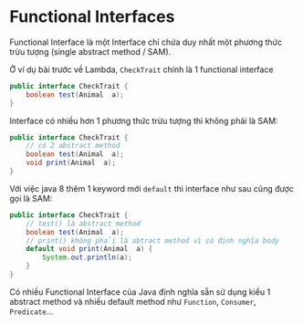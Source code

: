 # Functional Interfaces

Functional Interface là một Interface chỉ chứa duy nhất một phương thức trừu tượng (single abstract method / SAM).

Ở ví dụ bài trước về Lambda, `CheckTrait` chính là 1 functional interface

```java
public interface CheckTrait {
	boolean test(Animal  a);
}
```

Interface có nhiều hơn 1 phương thức trừu tượng thì không phải là SAM:

```java
public interface CheckTrait {
    // có 2 abstract method
	boolean test(Animal  a);
	void print(Animal  a);
}
```

Với việc java 8 thêm 1 keyword mới `default` thì interface như sau cũng được gọi là SAM:

```java
public interface CheckTrait {
    // test() là abstract method
	boolean test(Animal  a);
	// print() không phải là abtract method vì có định nghĩa body
	default void print(Animal  a) {
		System.out.println(a);
	}
}
```

Có nhiều Functional Interface của Java định nghĩa sẵn sử dụng kiểu 1 abstract method và nhiều default method như `Function`, `Consumer`, `Predicate`...
